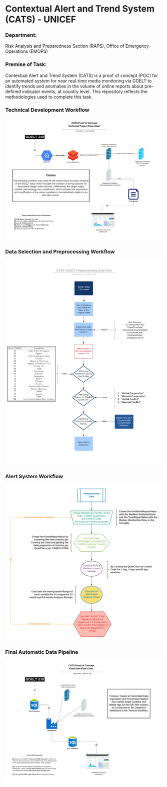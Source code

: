 # Contextual Alert and Trend System (CATS) - UNICEF

### Department: 
Risk Analysis and Preparedness Section (RAPS), Office of Emergency Operations (EMOPS)  

### Premise of Task: 
Contextual Alert and Trend System (CATS) is a proof of concept (POC) for an automated system for near real-time media monitoring via GDELT to identify trends and anomalies in the volume of online reports about pre-defined indicator events, at country level. This repository reflects the methodologies used to complete this task.

### Technical Development Workflow
![CATS LUCID CHART](images/CATS_technical_plan_flowchart.png)

### Data Selection and Preprocessing Workflow
![CATS PREPROCESSING LUCID CHART](images/CATS_data_preprocessing_flowchart.png)

### Alert System Workflow
![CATS ALERT MODEL LUCID CHART](images/CATS_alert_model.png)

### Final Automatic Data Pipeline
![CATS AUTOMATIC PIPELINE](images/CATS_final_data_pipeline.png)
